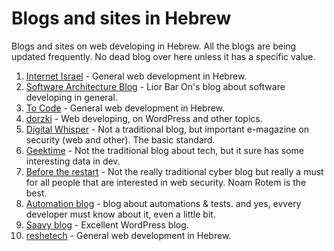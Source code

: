 # Blogs and sites in Hebrew

Blogs and sites on web developing in Hebrew. All the blogs are being updated frequently. No dead blog over here unless it has a specific value.

1. [Internet Israel](https://internet-israel.com) - General web development in Hebrew.
1. [Software Architecture Blog](http://www.softwarearchiblog.com/) - Lior Bar On's blog about software developing in general.
1. [To Code](https://www.tocode.co.il/blog) - General web development in Hebrew.
1. [dorzki](https://www.dorzki.co.il/blog/) - Web developing, on WordPress and other topics.
1. [Digital Whisper](https://www.digitalwhisper.co.il/) - Not a traditional blog, but important e-magazine on security (web and other). The basic standard.
1. [Geektime](https://www.geektime.co.il/) - Not the traditional blog about tech, but it sure has some interesting data in dev. 
1. [Before the restart](https://tech.b48.club) - Not the really traditional cyber blog but really a must for all people that are interested in web security. Noam Rotem is the best.
1. [Automation blog](http://atidcollege.co.il/category/blog) - blog about automations & tests. and yes, evvery developer must know about it, even a little bit. 
1. [Saavy blog](https://he.savvy.co.il/blog/) - Excellent WordPress blog. 
1. [reshetech](https://reshetech.co.il/) - General web development in Hebrew.